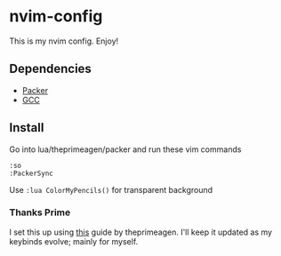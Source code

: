 # nvim-config
This is my nvim config. Enjoy!
## Dependencies
* [Packer](https://github.com/wbthomason/packer.nvim)
* [GCC](https://www.mingw-w64.org/downloads/)
## Install
Go into lua/theprimeagen/packer and run these vim commands
```vim
:so
:PackerSync
```
Use ```:lua ColorMyPencils()``` for transparent background
### Thanks Prime
I set this up using [this](https://www.youtube.com/watch?v=w7i4amO_zaE&t=562s) guide by theprimeagen.
I'll keep it updated as my keybinds evolve; mainly for myself.
